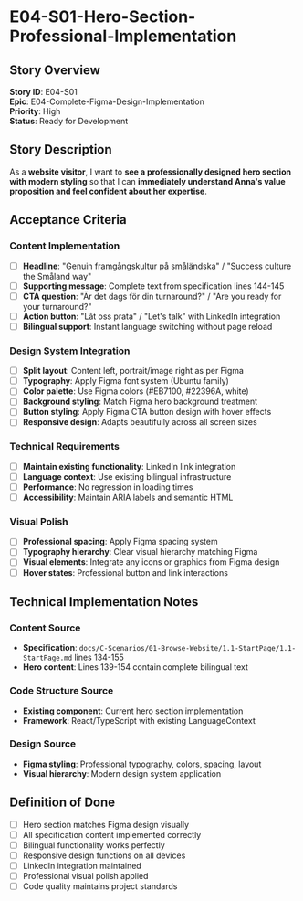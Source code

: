 # E04-S01-Hero-Section-Professional-Implementation

## Story Overview

**Story ID**: E04-S01  
**Epic**: E04-Complete-Figma-Design-Implementation  
**Priority**: High  
**Status**: Ready for Development  

## Story Description

As a **website visitor**, I want to **see a professionally designed hero section with modern styling** so that I can **immediately understand Anna's value proposition and feel confident about her expertise**.

## Acceptance Criteria

### Content Implementation
- [ ] **Headline**: "Genuin framgångskultur på småländska" / "Success culture the Småland way"
- [ ] **Supporting message**: Complete text from specification lines 144-145
- [ ] **CTA question**: "Är det dags för din turnaround?" / "Are you ready for your turnaround?"
- [ ] **Action button**: "Låt oss prata" / "Let's talk" with LinkedIn integration
- [ ] **Bilingual support**: Instant language switching without page reload

### Design System Integration
- [ ] **Split layout**: Content left, portrait/image right as per Figma
- [ ] **Typography**: Apply Figma font system (Ubuntu family)
- [ ] **Color palette**: Use Figma colors (#EB7100, #22396A, white)
- [ ] **Background styling**: Match Figma hero background treatment
- [ ] **Button styling**: Apply Figma CTA button design with hover effects
- [ ] **Responsive design**: Adapts beautifully across all screen sizes

### Technical Requirements
- [ ] **Maintain existing functionality**: LinkedIn link integration
- [ ] **Language context**: Use existing bilingual infrastructure
- [ ] **Performance**: No regression in loading times
- [ ] **Accessibility**: Maintain ARIA labels and semantic HTML

### Visual Polish
- [ ] **Professional spacing**: Apply Figma spacing system
- [ ] **Typography hierarchy**: Clear visual hierarchy matching Figma
- [ ] **Visual elements**: Integrate any icons or graphics from Figma design
- [ ] **Hover states**: Professional button and link interactions

## Technical Implementation Notes

### Content Source
- **Specification**: `docs/C-Scenarios/01-Browse-Website/1.1-StartPage/1.1-StartPage.md` lines 134-155
- **Hero content**: Lines 139-154 contain complete bilingual text

### Code Structure Source
- **Existing component**: Current hero section implementation
- **Framework**: React/TypeScript with existing LanguageContext

### Design Source
- **Figma styling**: Professional typography, colors, spacing, layout
- **Visual hierarchy**: Modern design system application

## Definition of Done

- [ ] Hero section matches Figma design visually
- [ ] All specification content implemented correctly
- [ ] Bilingual functionality works perfectly
- [ ] Responsive design functions on all devices
- [ ] LinkedIn integration maintained
- [ ] Professional visual polish applied
- [ ] Code quality maintains project standards
